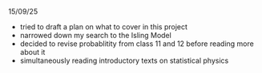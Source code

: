 15/09/25
- tried to draft a plan on what to cover in this project
- narrowed down my search to the Isling Model
- decided to revise probablitity from class 11 and 12 before reading more about it
- simultaneously reading introductory texts on statistical physics


